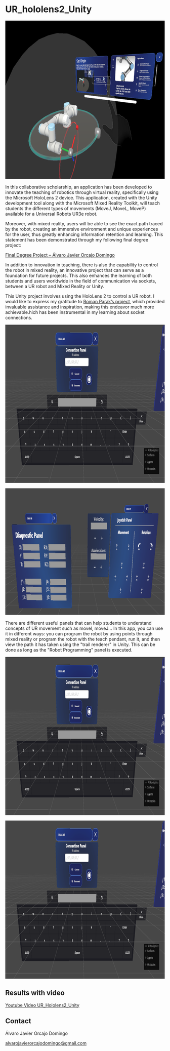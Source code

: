 # UR_hololens2_Unity

<p align="center">
<img src="https://github.com/ajorcajo/UR_Hololens2_Unity/blob/main/images/InAction.png" width="800" height="500">
</p>

In this collaborative scholarship, an application has been developed to innovate the teaching of robotics through virtual reality, specifically using the Microsoft HoloLens 2 device. This application, created with the Unity development tool along with the Microsoft Mixed Reality Toolkit, will teach students the different types of movements (MoveJ, MoveL, MoveP) available for a Universal Robots UR3e robot.

Moreover, with mixed reality, users will be able to see the exact path traced by the robot, creating an immersive environment and unique experiences for the user, thus greatly enhancing information retention and learning. This statement has been demonstrated through my following final degree project:

[Final Degree Project – Álvaro Javier Orcajo Domingo](https://oa.upm.es/76030/1/TFG_ALVARO_JAVIER_ORCAJO_DOMINGO.pdf)

In addition to innovation in teaching, there is also the capability to control the robot in mixed reality, an innovative project that can serve as a foundation for future projects. This also enhances the learning of both students and users worldwide in the field of communication via sockets, between a UR robot and Mixed Reality or Unity.

This Unity project involves using the HoloLens 2 to control a UR robot. I would like to express my gratitude to [Roman Parak’s project](https://github.com/rparak/Unity3D_Robotics_UR/), which provided invaluable assistance and inspiration, making this endeavor much more achievable.hich has been instrumental in my learning about socket connections.

<p align="center">
<img src="https://github.com/ajorcajo/UR_Hololens2_Unity/blob/main/images/ConnectionPanel.png" width="800" height="500">
</p>

<p align="center">
<img src="https://github.com/ajorcajo/UR_Hololens2_Unity/blob/main/images/JoystickDiagnostic.png" width="1000" height="400">
</p>

There are different useful panels that can help students to understand concepts of UR movement such as movel, moveJ... In this app, you can use it in different ways: you can program the robot by using points through mixed reality or program the robot with the teach pendant, run it, and then view the path it has taken using the "trail renderer" in Unity. This can be done as long as the "Robot Programming" panel is executed.

<p align="center">
<img src="https://github.com/ajorcajo/UR_Hololens2_Unity/blob/main/images/ConnectionPanel.png" width="800" height="500">
</p>
<p align="center">
<img src="https://github.com/ajorcajo/UR_Hololens2_Unity/blob/main/images/ConnectionPanel.png" width="800" height="500">
</p>

## Results with video

[Youtube Video UR_Hololens2_Unity](https://youtube.com)



## Contact

Álvaro Javier Orcajo Domingo

alvarojavierorcajodomingo@gmail.com
